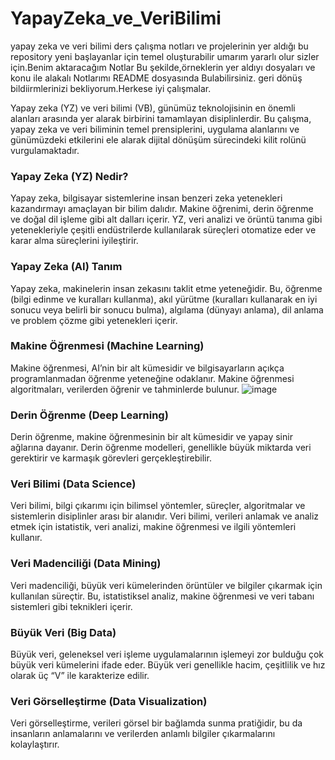 # YapayZeka_ve_VeriBilimi
yapay zeka ve veri bilimi ders çalışma notları ve projelerinin yer aldığı bu repository yeni başlayanlar için temel oluşturabilir 
umarım yararlı olur sizler için.Benim aktaracağım Notlar Bu şekilde,örneklerin yer aldıyı dosyaları ve konu ile alakalı Notlarımı README dosyasında Bulabilirsiniz.
geri dönüş bildiirmlerinizi bekliyorum.Herkese iyi çalışmalar.



Yapay zeka (YZ) ve veri bilimi (VB), günümüz teknolojisinin en önemli alanları arasında yer alarak birbirini tamamlayan disiplinlerdir. Bu çalışma, yapay zeka ve veri biliminin temel prensiplerini, uygulama alanlarını ve günümüzdeki etkilerini ele alarak dijital dönüşüm sürecindeki kilit rolünü vurgulamaktadır.

### Yapay Zeka (YZ) Nedir?

Yapay zeka, bilgisayar sistemlerine insan benzeri zeka yetenekleri kazandırmayı amaçlayan bir bilim dalıdır. Makine öğrenimi, derin öğrenme ve doğal dil işleme gibi alt dalları içerir. YZ, veri analizi ve örüntü tanıma gibi yetenekleriyle çeşitli endüstrilerde kullanılarak süreçleri otomatize eder ve karar alma süreçlerini iyileştirir.


### Yapay Zeka (AI) Tanım
Yapay zeka, makinelerin insan zekasını taklit etme yeteneğidir. Bu, öğrenme (bilgi edinme ve kuralları kullanma), akıl yürütme (kuralları kullanarak en iyi sonucu veya belirli bir sonucu bulma), algılama (dünyayı anlama), dil anlama ve problem çözme gibi yetenekleri içerir.

### Makine Öğrenmesi (Machine Learning)
Makine öğrenmesi, AI’nin bir alt kümesidir ve bilgisayarların açıkça programlanmadan öğrenme yeteneğine odaklanır. Makine öğrenmesi algoritmaları, verilerden öğrenir ve tahminlerde bulunur.
![image](https://github.com/BedirhanE/YapayZeka_ve_VeriBilimi/assets/79866900/24ad7de4-cae9-4b85-a41b-eac09a270cfb)


### Derin Öğrenme (Deep Learning)
Derin öğrenme, makine öğrenmesinin bir alt kümesidir ve yapay sinir ağlarına dayanır. Derin öğrenme modelleri, genellikle büyük miktarda veri gerektirir ve karmaşık görevleri gerçekleştirebilir.

### Veri Bilimi (Data Science)
Veri bilimi, bilgi çıkarımı için bilimsel yöntemler, süreçler, algoritmalar ve sistemlerin disiplinler arası bir alanıdır. Veri bilimi, verileri anlamak ve analiz etmek için istatistik, veri analizi, makine öğrenmesi ve ilgili yöntemleri kullanır.

### Veri Madenciliği (Data Mining)
Veri madenciliği, büyük veri kümelerinden örüntüler ve bilgiler çıkarmak için kullanılan süreçtir. Bu, istatistiksel analiz, makine öğrenmesi ve veri tabanı sistemleri gibi teknikleri içerir.

### Büyük Veri (Big Data)
Büyük veri, geleneksel veri işleme uygulamalarının işlemeyi zor bulduğu çok büyük veri kümelerini ifade eder. Büyük veri genellikle hacim, çeşitlilik ve hız olarak üç “V” ile karakterize edilir.

### Veri Görselleştirme (Data Visualization)
Veri görselleştirme, verileri görsel bir bağlamda sunma pratiğidir, bu da insanların anlamalarını ve verilerden anlamlı bilgiler çıkarmalarını kolaylaştırır.


